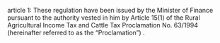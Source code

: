 article 1: 
These regulation have been issued by the Minister of Finance pursuant to the authority vested in him by Article 15(1) of the Rural Agricultural Income Tax and Cattle Tax Proclamation No. 63&#x2F;1994 (hereinafter referred to as the “Proclamation”) .
<ul>
</ul>